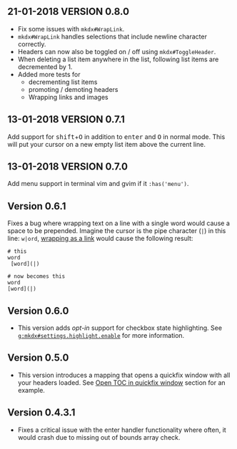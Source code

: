 ## 21-01-2018 VERSION 0.8.0

- Fix some issues with `mkdx#WrapLink`.
- `mkdx#WrapLink` handles selections that include newline character correctly.
- Headers can now also be toggled on / off using `mkdx#ToggleHeader`.
- When deleting a list item anywhere in the list, following list items are decremented by 1.
- Added more tests for
    - decrementing list items
    - promoting / demoting headers
    - Wrapping links and images

## 13-01-2018 VERSION 0.7.1

Add support for <kbd>shift</kbd>+<kbd>O</kbd> in addition to <kbd>enter</kbd> and <kbd>O</kbd> in normal mode.
This will put your cursor on a new empty list item above the current line.

## 13-01-2018 VERSION 0.7.0

Add menu support in terminal vim and gvim if it `:has('menu')`.

## Version 0.6.1

Fixes a bug where wrapping text on a line with a single word would cause a space to be prepended.
Imagine the cursor is the pipe character (`|`) in this line: `w|ord`, [wrapping as a link](#as-a-link)
would cause the following result:

~~~
# this
word
 [word](|)

# now becomes this
word
[word](|)
~~~

## Version 0.6.0

- This version adds _opt-in_ support for checkbox state highlighting. See [`g:mkdx#settings.highlight.enable`](#gmkdxsettingshighlightenable) for more information.

## Version 0.5.0

- This version introduces a mapping that opens a quickfix window with all your headers loaded.
  See [Open TOC in quickfix window](open-toc-in-quickfix-window) section for an example.

## Version 0.4.3.1

- Fixes a critical issue with the enter handler functionality where often, it would crash due to missing out of bounds
array check.

